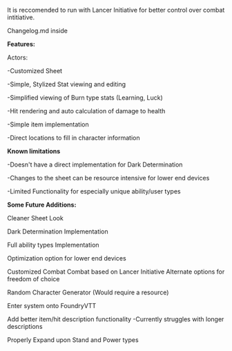 It is reccomended to run with Lancer Initiative for better control over combat intitiative.

Changelog.md inside

**Features:**

Actors:

-Customized Sheet

-Simple, Stylized Stat viewing and editing

-Simplified viewing of Burn type stats (Learning, Luck)

-Hit rendering and auto calculation of damage to health

-Simple item implementation

-Direct locations to fill in character information

**Known limitations**

-Doesn't have a direct implementation for Dark Determination

-Changes to the sheet can be resource intensive for lower end devices

-Limited Functionality for especially unique ability/user types


**Some Future Additions:**

Cleaner Sheet Look

Dark Determination Implementation

Full ability types Implementation

Optimization option for lower end devices

Customized Combat
    Combat based on Lancer Initiative
        Alternate options for freedom of choice

Random Character Generator (Would require a resource)

Enter system onto FoundryVTT

Add better item/hit description functionality
    -Currently struggles with longer descriptions

Properly Expand upon Stand and Power types